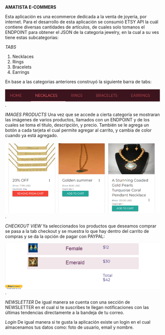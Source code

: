 
**AMATISTA E-COMMERS**

Esta aplicación es una ecommerce dedicada a la venta de joyeria, por internet.
Para el desarrollo de esta aplicación se consumió  ETSY API la cuál contiene
diversas cantidades de artículos, de cuales solo tomanos el ENDPOINT para obtener
el JSON de la categoria jewelry, en la cual a su ves tiene estas subcategorias:

*TABS*

1. Necklaces
2. Rings
3. Bracelets
4. Earrings

En base a las categorias anteriores construyó la siguiente barra de tabs:

![tabsBar](assets/images/barTabs.png).

*IMAGES PRODUCTS*
Una vez que  se accede a cierta categoría se mostraran las imágenes de varios
productos, llamados con un ENDPOINT y de los cuales se toma el titulo, descripción,
y precio. También se le agrega un botón a cada tarjeta el cual permite agregar al
carrito, y cambia de color cuando ya está agregado.


![cardProducts](assets/images/cardProducts.png).

*CHECKOUT VIEW*
Ya seleccionados los productos que deseamos comprar se pasa a la tab checkout y
 se muestra lo que hay dentro del carrito de compras y se da la opción de pagar
 con PAYPAL:

![checkout](assets/images/checkout.png).

*NEWSLETTER*
De igual manera se cuenta con una sección de NEWSLETTER en el cual si te suscribes
te llegan notificaciones con las últimas tendencias directamente a la bandeja
de tu correo.

*Login*
De igual manera si te gusta la aplicación existe un login en el cual almacenamos
tus datos como: foto de usuario, email y nombre.
